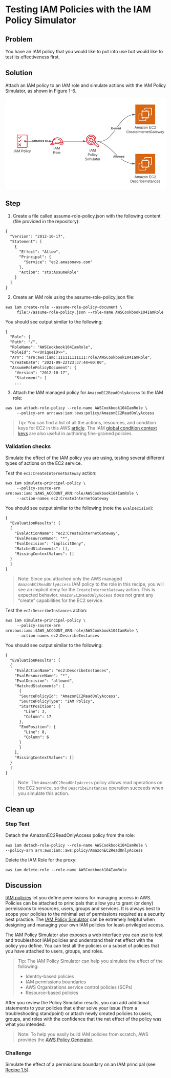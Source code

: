 # Testing IAM Policies with the IAM Policy Simulator

## Problem
You have an IAM policy that you would  like to put into use but would like to test its effectiveness first.

## Solution
Attach an IAM policy to an IAM role and simulate actions with the IAM Policy Simulator, as shown in Figure 1-6.

![Figure 1-6](./TestingIAMPolicieswiththeIAMPolicySimulator.png)

## Step

1. Create a file called assume-role-policy.json with the following content (file provided in the repository):
```
{
  "Version": "2012-10-17",
  "Statement": [
    {
      "Effect": "Allow",
      "Principal": {
        "Service": "ec2.amazonaws.com"
      },
      "Action": "sts:AssumeRole"
    }
  ]
}
```

2. Create an IAM role using the assume-role-policy.json file:
```
aws iam create-role --assume-role-policy-document \
     file://assume-role-policy.json --role-name AWSCookbook104IamRole
```

You should see output similar to the following:
```
{
  "Role": {
  "Path": "/",
  "RoleName": "AWSCookbook104IamRole",
  "RoleId": "<<UniqueID>>",
  "Arn": "arn:aws:iam::111111111111:role/AWSCookbook104IamRole",
  "CreateDate": "2021-09-22T23:37:44+00:00",
  "AssumeRolePolicyDocument": {
    "Version": "2012-10-17",
    "Statement": [
    ...
```

3. Attach the IAM managed policy for `AmazonEC2ReadOnlyAccess` to the IAM role:
```
aws iam attach-role-policy --role-name AWSCookbook104IamRole \
     --policy-arn arn:aws:iam::aws:policy/AmazonEC2ReadOnlyAccess
```

> Tip: You can find a list of all the actions, resources, and condition keys for EC2 in this AWS [article](https://docs.aws.amazon.com/service-authorization/latest/reference/list_amazonec2.html#amazonec2-actions-as-permissions). The IAM [global condition context keys](https://docs.aws.amazon.com/IAM/latest/UserGuide/reference_policies_condition-keys.html) are also useful in authoring fine-grained policies.

### Validation checks
Simulate the effect of the IAM policy you are using, testing several different types of actions on the EC2 service.

Test the `ec2:CreateInternetGateway` action:
```
aws iam simulate-principal-policy \
     --policy-source-arn arn:aws:iam::$AWS_ACCOUNT_ARN:role/AWSCookbook104IamRole \
     --action-names ec2:CreateInternetGateway
```

You should see output similar to the following (note the `EvalDecision`):
```
{
  "EvaluationResults": [
  {
    "EvalActionName": "ec2:CreateInternetGateway",
    "EvalResourceName": "*",
    "EvalDecision": "implicitDeny",
    "MatchedStatements": [],
    "MissingContextValues": []
  }
  ]
}
```

> Note: Since you attached only the AWS managed `AmazonEC2ReadOnlyAccess` IAM policy to the role in this recipe, you will see an implicit deny for the `CreateInternetGateway` action. This is expected behavior. `AmazonEC2ReadOnlyAccess` does not grant any “create” capabilities for the EC2 service.

Test the `ec2:DescribeInstances` action:
```
aws iam simulate-principal-policy \
     --policy-source-arn arn:aws:iam::$AWS_ACCOUNT_ARN:role/AWSCookbook104IamRole \
     --action-names ec2:DescribeInstances
```

You should see output similar to the following:
```
{
  "EvaluationResults": [
  {
    "EvalActionName": "ec2:DescribeInstances",
    "EvalResourceName": "*",
    "EvalDecision": "allowed",
    "MatchedStatements": [
      {
      "SourcePolicyId": "AmazonEC2ReadOnlyAccess",
      "SourcePolicyType": "IAM Policy",
      "StartPosition": {
        "Line": 3,
        "Column": 17
      },
      "EndPosition": {
        "Line": 8,
        "Column": 6
      }
      }
    ],
    "MissingContextValues": []
  }
  ]
}
```

> Note: The `AmazonEC2ReadOnlyAccess` policy allows read operations on the EC2 service, so the `DescribeInstances` operation succeeds when you simulate this action.

## Clean up 
### Step Text
Detach the AmazonEC2ReadOnlyAccess policy from the role:
```
aws iam detach-role-policy --role-name AWSCookbook104IamRole \
--policy-arn arn:aws:iam::aws:policy/AmazonEC2ReadOnlyAccess
```

Delete the IAM Role for the proxy: 

```
aws iam delete-role --role-name AWSCookbook104IamRole
```

## Discussion
[IAM policies](https://docs.aws.amazon.com/IAM/latest/UserGuide/access_policies.html) let you define permissions for managing access in AWS. Policies can be attached to principals that allow you to grant (or deny) permissions to resources, users, groups and services. It is always best to scope your policies to the minimal set of permissions required as a security best practice. The [IAM Policy Simulator](https://docs.aws.amazon.com/IAM/latest/UserGuide/access_policies_testing-policies.html) can be extremely helpful when designing and managing your own IAM policies for least-privileged access.

The IAM Policy Simulator also exposes a web interface you can use to test and troubleshoot IAM policies and understand their net effect with the policy you define. You can test all the policies or a subset of policies that you have attached to users, groups, and roles.

> Tip: The IAM Policy Simulator can help you simulate the effect of the following:
> * Identity-based policies
> * IAM permissions boundaries
> * AWS Organizations service control policies (SCPs)
> * Resource-based policies

After you review the Policy Simulator results, you can add additional statements to your policies that either solve your issue (from a troubleshooting standpoint) or attach newly created policies to users, groups, and roles with the confidence that the net effect of the policy was what you intended.

> Note: To help you easily build IAM policies from scratch, AWS provides the [AWS Policy Generator](https://awspolicygen.s3.amazonaws.com/policygen.html).

### Challenge
Simulate the effect of a permissions boundary on an IAM principal (see [Recipe 1.5](https://github.com/AWSCookbook/Security/tree/main/105-Delegating-IAM-Administrative-Capabilities-Using-Permissions-Boundaries)).
